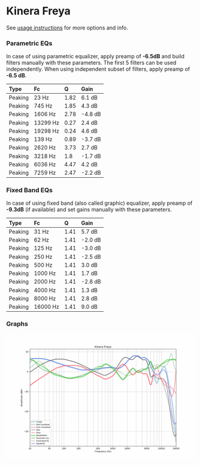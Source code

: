 # Kinera Freya
See [usage instructions](https://github.com/jaakkopasanen/AutoEq#usage) for more options and info.

### Parametric EQs
In case of using parametric equalizer, apply preamp of **-6.5dB** and build filters manually
with these parameters. The first 5 filters can be used independently.
When using independent subset of filters, apply preamp of **-6.5 dB**.

| Type    | Fc       |    Q | Gain    |
|:--------|:---------|:-----|:--------|
| Peaking | 23 Hz    | 1.82 | 6.1 dB  |
| Peaking | 745 Hz   | 1.85 | 4.3 dB  |
| Peaking | 1606 Hz  | 2.78 | -4.8 dB |
| Peaking | 13299 Hz | 0.27 | 2.4 dB  |
| Peaking | 19298 Hz | 0.24 | 4.6 dB  |
| Peaking | 139 Hz   | 0.89 | -3.7 dB |
| Peaking | 2620 Hz  | 3.73 | 2.7 dB  |
| Peaking | 3218 Hz  | 1.8  | -1.7 dB |
| Peaking | 6036 Hz  | 4.47 | 4.2 dB  |
| Peaking | 7259 Hz  | 2.47 | -2.2 dB |

### Fixed Band EQs
In case of using fixed band (also called graphic) equalizer, apply preamp of **-9.3dB**
(if available) and set gains manually with these parameters.

| Type    | Fc       |    Q | Gain    |
|:--------|:---------|:-----|:--------|
| Peaking | 31 Hz    | 1.41 | 5.7 dB  |
| Peaking | 62 Hz    | 1.41 | -2.0 dB |
| Peaking | 125 Hz   | 1.41 | -3.0 dB |
| Peaking | 250 Hz   | 1.41 | -2.5 dB |
| Peaking | 500 Hz   | 1.41 | 3.0 dB  |
| Peaking | 1000 Hz  | 1.41 | 1.7 dB  |
| Peaking | 2000 Hz  | 1.41 | -2.8 dB |
| Peaking | 4000 Hz  | 1.41 | 1.3 dB  |
| Peaking | 8000 Hz  | 1.41 | 2.8 dB  |
| Peaking | 16000 Hz | 1.41 | 9.0 dB  |

### Graphs
![](./Kinera%20Freya.png)
